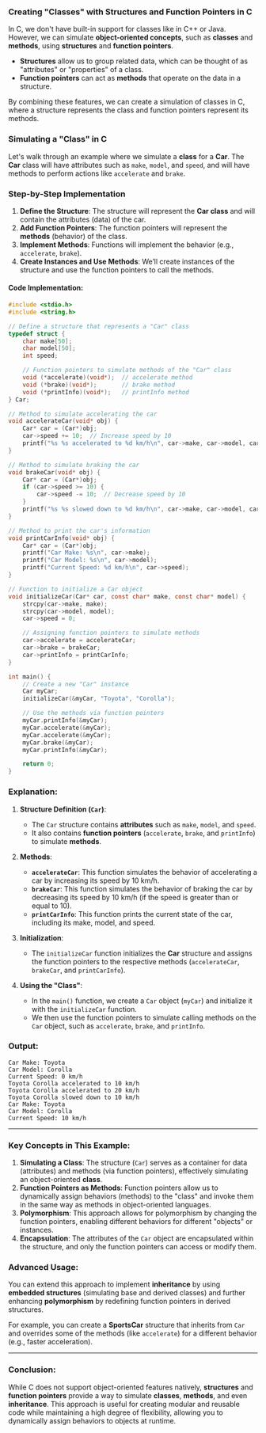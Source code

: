 ### **Creating "Classes" with Structures and Function Pointers in C**

In C, we don't have built-in support for classes like in C++ or Java. However, we can simulate **object-oriented concepts**, such as **classes** and **methods**, using **structures** and **function pointers**.

- **Structures** allow us to group related data, which can be thought of as "attributes" or "properties" of a class.
- **Function pointers** can act as **methods** that operate on the data in a structure.

By combining these features, we can create a simulation of classes in C, where a structure represents the class and function pointers represent its methods.

### **Simulating a "Class" in C**

Let's walk through an example where we simulate a **class** for a **Car**. The **Car** class will have attributes such as `make`, `model`, and `speed`, and will have methods to perform actions like `accelerate` and `brake`.

### **Step-by-Step Implementation**

1. **Define the Structure**: The structure will represent the **Car class** and will contain the attributes (data) of the car.
2. **Add Function Pointers**: The function pointers will represent the **methods** (behavior) of the class.
3. **Implement Methods**: Functions will implement the behavior (e.g., `accelerate`, `brake`).
4. **Create Instances and Use Methods**: We’ll create instances of the structure and use the function pointers to call the methods.

#### **Code Implementation:**

```c
#include <stdio.h>
#include <string.h>

// Define a structure that represents a "Car" class
typedef struct {
    char make[50];
    char model[50];
    int speed;

    // Function pointers to simulate methods of the "Car" class
    void (*accelerate)(void*);  // accelerate method
    void (*brake)(void*);       // brake method
    void (*printInfo)(void*);   // printInfo method
} Car;

// Method to simulate accelerating the car
void accelerateCar(void* obj) {
    Car* car = (Car*)obj;
    car->speed += 10;  // Increase speed by 10
    printf("%s %s accelerated to %d km/h\n", car->make, car->model, car->speed);
}

// Method to simulate braking the car
void brakeCar(void* obj) {
    Car* car = (Car*)obj;
    if (car->speed >= 10) {
        car->speed -= 10;  // Decrease speed by 10
    }
    printf("%s %s slowed down to %d km/h\n", car->make, car->model, car->speed);
}

// Method to print the car's information
void printCarInfo(void* obj) {
    Car* car = (Car*)obj;
    printf("Car Make: %s\n", car->make);
    printf("Car Model: %s\n", car->model);
    printf("Current Speed: %d km/h\n", car->speed);
}

// Function to initialize a Car object
void initializeCar(Car* car, const char* make, const char* model) {
    strcpy(car->make, make);
    strcpy(car->model, model);
    car->speed = 0;

    // Assigning function pointers to simulate methods
    car->accelerate = accelerateCar;
    car->brake = brakeCar;
    car->printInfo = printCarInfo;
}

int main() {
    // Create a new "Car" instance
    Car myCar;
    initializeCar(&myCar, "Toyota", "Corolla");

    // Use the methods via function pointers
    myCar.printInfo(&myCar);
    myCar.accelerate(&myCar);
    myCar.accelerate(&myCar);
    myCar.brake(&myCar);
    myCar.printInfo(&myCar);

    return 0;
}
```

### **Explanation**:

1. **Structure Definition (`Car`)**:
   - The `Car` structure contains **attributes** such as `make`, `model`, and `speed`.
   - It also contains **function pointers** (`accelerate`, `brake`, and `printInfo`) to simulate **methods**.

2. **Methods**:
   - **`accelerateCar`**: This function simulates the behavior of accelerating a car by increasing its speed by 10 km/h.
   - **`brakeCar`**: This function simulates the behavior of braking the car by decreasing its speed by 10 km/h (if the speed is greater than or equal to 10).
   - **`printCarInfo`**: This function prints the current state of the car, including its make, model, and speed.

3. **Initialization**:
   - The `initializeCar` function initializes the **Car** structure and assigns the function pointers to the respective methods (`accelerateCar`, `brakeCar`, and `printCarInfo`).

4. **Using the "Class"**:
   - In the `main()` function, we create a `Car` object (`myCar`) and initialize it with the `initializeCar` function.
   - We then use the function pointers to simulate calling methods on the `Car` object, such as `accelerate`, `brake`, and `printInfo`.

### **Output**:

```
Car Make: Toyota
Car Model: Corolla
Current Speed: 0 km/h
Toyota Corolla accelerated to 10 km/h
Toyota Corolla accelerated to 20 km/h
Toyota Corolla slowed down to 10 km/h
Car Make: Toyota
Car Model: Corolla
Current Speed: 10 km/h
```

---

### **Key Concepts in This Example**:

1. **Simulating a Class**: The structure (`Car`) serves as a container for data (attributes) and methods (via function pointers), effectively simulating an object-oriented **class**.
2. **Function Pointers as Methods**: Function pointers allow us to dynamically assign behaviors (methods) to the "class" and invoke them in the same way as methods in object-oriented languages.
3. **Polymorphism**: This approach allows for polymorphism by changing the function pointers, enabling different behaviors for different "objects" or instances.
4. **Encapsulation**: The attributes of the `Car` object are encapsulated within the structure, and only the function pointers can access or modify them.

### **Advanced Usage:**

You can extend this approach to implement **inheritance** by using **embedded structures** (simulating base and derived classes) and further enhancing **polymorphism** by redefining function pointers in derived structures.

For example, you can create a **SportsCar** structure that inherits from `Car` and overrides some of the methods (like `accelerate`) for a different behavior (e.g., faster acceleration).

---

### **Conclusion**:

While C does not support object-oriented features natively, **structures** and **function pointers** provide a way to simulate **classes**, **methods**, and even **inheritance**. This approach is useful for creating modular and reusable code while maintaining a high degree of flexibility, allowing you to dynamically assign behaviors to objects at runtime.

